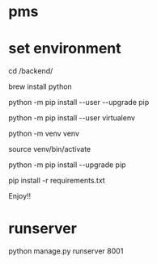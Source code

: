 # pms


# set environment
cd /backend/

brew install python

python -m pip install --user --upgrade pip

python -m pip install --user virtualenv

python -m venv venv

source venv/bin/activate

python -m pip install --upgrade pip

pip install -r requirements.txt 

Enjoy!!


# runserver

python manage.py runserver 8001

